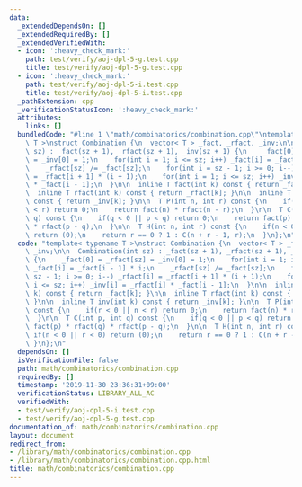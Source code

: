 ```yaml
---
data:
  _extendedDependsOn: []
  _extendedRequiredBy: []
  _extendedVerifiedWith:
  - icon: ':heavy_check_mark:'
    path: test/verify/aoj-dpl-5-g.test.cpp
    title: test/verify/aoj-dpl-5-g.test.cpp
  - icon: ':heavy_check_mark:'
    path: test/verify/aoj-dpl-5-i.test.cpp
    title: test/verify/aoj-dpl-5-i.test.cpp
  _pathExtension: cpp
  _verificationStatusIcon: ':heavy_check_mark:'
  attributes:
    links: []
  bundledCode: "#line 1 \"math/combinatorics/combination.cpp\"\ntemplate< typename\
    \ T >\nstruct Combination {\n  vector< T > _fact, _rfact, _inv;\n\n  Combination(int\
    \ sz) : _fact(sz + 1), _rfact(sz + 1), _inv(sz + 1) {\n    _fact[0] = _rfact[sz]\
    \ = _inv[0] = 1;\n    for(int i = 1; i <= sz; i++) _fact[i] = _fact[i - 1] * i;\n\
    \    _rfact[sz] /= _fact[sz];\n    for(int i = sz - 1; i >= 0; i--) _rfact[i]\
    \ = _rfact[i + 1] * (i + 1);\n    for(int i = 1; i <= sz; i++) _inv[i] = _rfact[i]\
    \ * _fact[i - 1];\n  }\n\n  inline T fact(int k) const { return _fact[k]; }\n\n\
    \  inline T rfact(int k) const { return _rfact[k]; }\n\n  inline T inv(int k)\
    \ const { return _inv[k]; }\n\n  T P(int n, int r) const {\n    if(r < 0 || n\
    \ < r) return 0;\n    return fact(n) * rfact(n - r);\n  }\n\n  T C(int p, int\
    \ q) const {\n    if(q < 0 || p < q) return 0;\n    return fact(p) * rfact(q)\
    \ * rfact(p - q);\n  }\n\n  T H(int n, int r) const {\n    if(n < 0 || r < 0)\
    \ return (0);\n    return r == 0 ? 1 : C(n + r - 1, r);\n  }\n};\n"
  code: "template< typename T >\nstruct Combination {\n  vector< T > _fact, _rfact,\
    \ _inv;\n\n  Combination(int sz) : _fact(sz + 1), _rfact(sz + 1), _inv(sz + 1)\
    \ {\n    _fact[0] = _rfact[sz] = _inv[0] = 1;\n    for(int i = 1; i <= sz; i++)\
    \ _fact[i] = _fact[i - 1] * i;\n    _rfact[sz] /= _fact[sz];\n    for(int i =\
    \ sz - 1; i >= 0; i--) _rfact[i] = _rfact[i + 1] * (i + 1);\n    for(int i = 1;\
    \ i <= sz; i++) _inv[i] = _rfact[i] * _fact[i - 1];\n  }\n\n  inline T fact(int\
    \ k) const { return _fact[k]; }\n\n  inline T rfact(int k) const { return _rfact[k];\
    \ }\n\n  inline T inv(int k) const { return _inv[k]; }\n\n  T P(int n, int r)\
    \ const {\n    if(r < 0 || n < r) return 0;\n    return fact(n) * rfact(n - r);\n\
    \  }\n\n  T C(int p, int q) const {\n    if(q < 0 || p < q) return 0;\n    return\
    \ fact(p) * rfact(q) * rfact(p - q);\n  }\n\n  T H(int n, int r) const {\n   \
    \ if(n < 0 || r < 0) return (0);\n    return r == 0 ? 1 : C(n + r - 1, r);\n \
    \ }\n};\n"
  dependsOn: []
  isVerificationFile: false
  path: math/combinatorics/combination.cpp
  requiredBy: []
  timestamp: '2019-11-30 23:36:31+09:00'
  verificationStatus: LIBRARY_ALL_AC
  verifiedWith:
  - test/verify/aoj-dpl-5-i.test.cpp
  - test/verify/aoj-dpl-5-g.test.cpp
documentation_of: math/combinatorics/combination.cpp
layout: document
redirect_from:
- /library/math/combinatorics/combination.cpp
- /library/math/combinatorics/combination.cpp.html
title: math/combinatorics/combination.cpp
---
```


